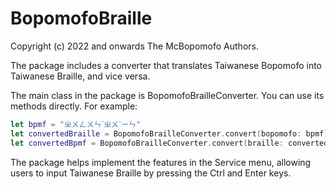 # BopomofoBraille

Copyright (c) 2022 and onwards The McBopomofo Authors.

The package includes a converter that translates Taiwanese Bopomofo into
Taiwanese Braille, and vice versa.

The main class in the package is BopomofoBrailleConverter. You can use its
methods directly. For example:

```swift
let bpmf = "ㄓㄨㄥㄨㄣˊㄓㄨˋㄧㄣ"
let convertedBraille = BopomofoBrailleConverter.convert(bopomofo: bpmf)
let convertedBpmf = BopomofoBrailleConverter.convert(braille: convertedBraille)
```

The package helps implement the features in the Service menu, allowing users to
input Taiwanese Braille by pressing the Ctrl and Enter keys.
